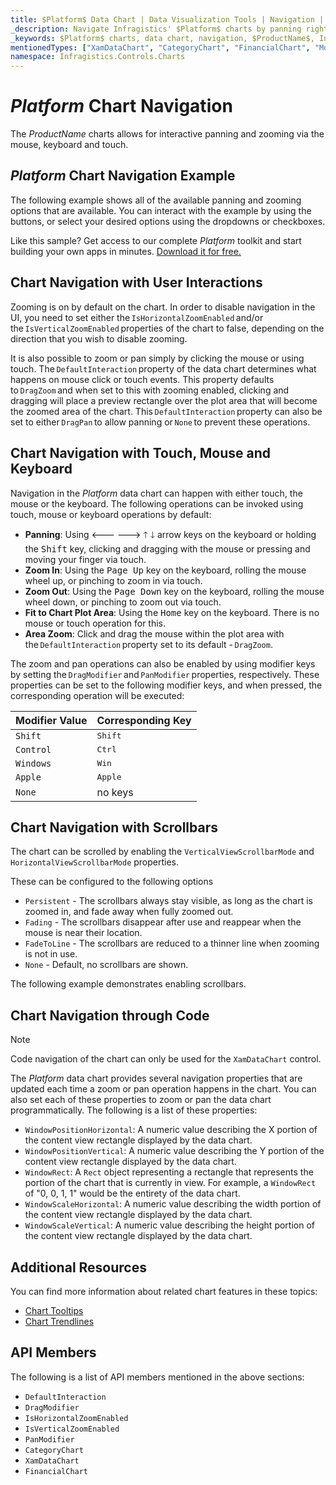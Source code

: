 ```yaml
---
title: $Platform$ Data Chart | Data Visualization Tools | Navigation | Infragistics
_description: Navigate Infragistics' $Platform$ charts by panning right and left and zooming horizontally and vertically using mouse or touch. Learn about $ProductName$ graph navigation capabilities!
_keywords: $Platform$ charts, data chart, navigation, $ProductName$, Infragistics
mentionedTypes: ["XamDataChart", "CategoryChart", "FinancialChart", "ModifierKeys"]
namespace: Infragistics.Controls.Charts
---
```

# $Platform$ Chart Navigation

The $ProductName$ charts allows for interactive panning and zooming via the mouse, keyboard and touch.

## $Platform$ Chart Navigation Example

The following example shows all of the available panning and zooming options that are available. You can interact with the example by using the buttons, or select your desired options using the dropdowns or checkboxes.

<code-view style="height: 600px"
           data-demos-base-url="{environment:dvDemosBaseUrl}"
           iframe-src="{environment:dvDemosBaseUrl}/charts/data-chart-chart-navigation"
           alt="$Platform$ Navigation Example"
           github-src="charts/data-chart/chart-navigation">
</code-view>

<div class="divider--half"></div>

Like this sample? Get access to our complete $Platform$ toolkit and start building your own apps in minutes. <a href="{environment:infragisticsBaseUrl}/products/$ProductSpinal$/download">Download it for free.</a>

## Chart Navigation with User Interactions

Zooming is on by default on the chart. In order to disable navigation in the UI, you need to set either the `IsHorizontalZoomEnabled` and/or the `IsVerticalZoomEnabled` properties of the chart to false, depending on the direction that you wish to disable zooming.

It is also possible to zoom or pan simply by clicking the mouse or using touch. The `DefaultInteraction` property of the data chart determines what happens on mouse click or touch events. This property defaults to `DragZoom` and when set to this with zooming enabled, clicking and dragging will place a preview rectangle over the plot area that will become the zoomed area of the chart. This `DefaultInteraction` property can also be set to either `DragPan` to allow panning or `None` to prevent these operations.

## Chart Navigation with Touch, Mouse and Keyboard

Navigation in the $Platform$ data chart can happen with either touch, the mouse or the keyboard. The following operations can be invoked using touch, mouse or keyboard operations by default:

- **Panning**: Using <kbd>🡐</kbd> <kbd>🡒</kbd> <kbd>🡑</kbd> <kbd>🡓</kbd> arrow keys on the keyboard or holding the <kbd>Shift</kbd> key, clicking and dragging with the mouse or pressing and moving your finger via touch.
- **Zoom In**: Using the <kbd>Page Up</kbd> key on the keyboard, rolling the mouse wheel up, or pinching to zoom in via touch.
- **Zoom Out**: Using the <kbd>Page Down</kbd> key on the keyboard, rolling the mouse wheel down, or pinching to zoom out via touch.
- **Fit to Chart Plot Area**: Using the <kbd>Home</kbd> key on the keyboard. There is no mouse or touch operation for this.
- **Area Zoom**: Click and drag the mouse within the plot area with the `DefaultInteraction` property set to its default - `DragZoom`.

The zoom and pan operations can also be enabled by using modifier keys by setting the `DragModifier` and `PanModifier` properties, respectively. These properties can be set to the following modifier keys, and when pressed, the corresponding operation will be executed:

Modifier Value | Corresponding Key
---------------|------------------
`Shift`        | <kbd>Shift</kbd>
`Control`      | <kbd>Ctrl</kbd>
`Windows`      | <kbd>Win</kbd>
`Apple`        | <kbd>Apple</kbd>
`None`         | no keys

## Chart Navigation with Scrollbars

The chart can be scrolled by enabling the `VerticalViewScrollbarMode` and `HorizontalViewScrollbarMode` properties.

These can be configured to the following options

- `Persistent` - The scrollbars always stay visible, as long as the chart is zoomed in, and fade away when fully zoomed out.
- `Fading` - The scrollbars disappear after use and reappear when the mouse is near their location.
- `FadeToLine` - The scrollbars are reduced to a thinner line when zooming is not in use.
- `None` - Default, no scrollbars are shown.

The following example demonstrates enabling scrollbars.

<code-view style="height: 600px"
           data-demos-base-url="{environment:dvDemosBaseUrl}"
           iframe-src="{environment:dvDemosBaseUrl}/charts/financial-chart-scrollbars"
           alt="$Platform$ Navigation Example"
           github-src="charts/financial-chart/scrollbars">
</code-view>

<div class="divider--half"></div>

## Chart Navigation through Code

> [!NOTE]
> Code navigation of the chart can only be used for the `XamDataChart` control.

The $Platform$ data chart provides several navigation properties that are updated each time a zoom or pan operation happens in the chart. You can also set each of these properties to zoom or pan the data chart programmatically. The following is a list of these properties:

- `WindowPositionHorizontal`: A numeric value describing the X portion of the content view rectangle displayed by the data chart.
- `WindowPositionVertical`: A numeric value describing the Y portion of the content view rectangle displayed by the data chart.
- `WindowRect`: A `Rect` object representing a rectangle that represents the portion of the chart that is currently in view. For example, a `WindowRect` of "0, 0, 1, 1" would be the entirety of the data chart.
- `WindowScaleHorizontal`: A numeric value describing the width portion of the content view rectangle displayed by the data chart.
- `WindowScaleVertical`: A numeric value describing the height portion of the content view rectangle displayed by the data chart.

## Additional Resources

You can find more information about related chart features in these topics:

- [Chart Tooltips](chart-tooltips.md)
- [Chart Trendlines](chart-trendlines.md)

## API Members

The following is a list of API members mentioned in the above sections:

- `DefaultInteraction`
- `DragModifier`
- `IsHorizontalZoomEnabled`
- `IsVerticalZoomEnabled`
- `PanModifier`
- `CategoryChart`
- `XamDataChart`
- `FinancialChart`
